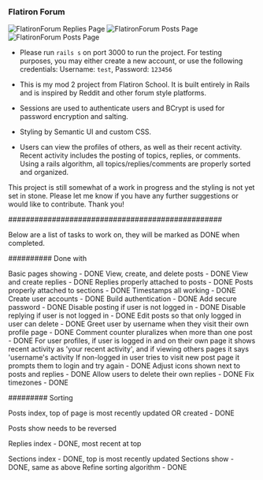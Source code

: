 ### Flatiron Forum

![FlatironForum Replies Page](https://i.imgur.com/ZDB8TSN.png)
![FlatironForum Posts Page](https://i.imgur.com/mWOwp7m.png)
![FlatironForum Posts Page](https://i.imgur.com/GfyqSWD.png)




- Please run `rails s` on port 3000 to run the project. For testing purposes, you may either create a new account, or use the following credentials: Username: `test`, Password: `123456`

- This is my mod 2 project from Flatiron School. It is built entirely in Rails and is inspired by Reddit and other forum style platforms.

- Sessions are used to authenticate users and BCrypt is used for password encryption and salting.

- Styling by Semantic UI and custom CSS.

- Users can view the profiles of others, as well as their recent activity. Recent activity includes the posting of topics, replies, or comments. Using a rails algorithm, all topics/replies/comments are properly sorted and organized.

This project is still somewhat of a work in progress and the styling is not yet set in stone. Please let me know if you have any further suggestions or would like to contribute. Thank you!

#################################################

Below are a list of tasks to work on, they will be marked as DONE when completed.

########## Done with

Basic pages showing - DONE
View, create, and delete posts - DONE
View and create replies - DONE
Replies properly attached to posts - DONE
Posts properly attached to sections - DONE
Timestamps all working - DONE
Create user accounts - DONE
Build authentication - DONE
Add secure password - DONE
Disable posting if user is not logged in - DONE
Disable replying if user is not logged in - DONE
Edit posts so that only logged in user can delete - DONE
Greet user by username when they visit their own profile page - DONE
Comment counter pluralizes when more than one post - DONE
For user profiles, if user is logged in and on their own page it shows recent activity as 'your recent activity', and if viewing others pages it says 'username's activity
If non-logged in user tries to visit new post page it prompts them to login and try again - DONE
Adjust icons shown next to posts and replies - DONE
Allow users to delete their own replies - DONE
Fix timezones - DONE

######### Sorting

Posts index, top of page is most recently updated OR created - DONE

Posts show needs to be reversed

Replies index - DONE, most recent at top

Sections index - DONE, top is most recently updated
Sections show - DONE, same as above
Refine sorting algorithm - DONE

